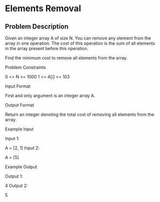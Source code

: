 # Elements Removal

## Problem Description

Given an integer array A of size N. You can remove any element from the array in one operation.
The cost of this operation is the sum of all elements in the array present before this operation.

Find the minimum cost to remove all elements from the array.



Problem Constraints

0 <= N <= 1000
1 <= A[i] <= 103



Input Format

First and only argument is an integer array A.



Output Format

Return an integer denoting the total cost of removing all elements from the array.



Example Input

Input 1:

A = [2, 1]
Input 2:

A = [5]


Example Output

Output 1:

4
Output 2:

5